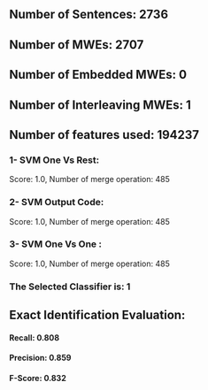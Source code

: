 ## Number of Sentences: 2736
## Number of MWEs: 2707

## Number of Embedded MWEs: 0

## Number of Interleaving MWEs: 1
## Number of features used: 194237

### 1- SVM One Vs Rest: 
Score: 1.0, Number of merge operation: 485
### 2- SVM Output Code: 
Score: 1.0, Number of merge operation: 485
### 3- SVM One Vs One : 
Score: 1.0, Number of merge operation: 485
### The Selected Classifier is: 1
## Exact Identification Evaluation: 
#### Recall: 0.808
#### Precision: 0.859
#### F-Score: 0.832
